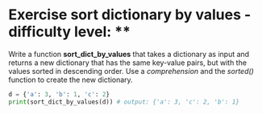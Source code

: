 # Exercise sort dictionary by values - difficulty level: **

Write a function **sort_dict_by_values** that takes a dictionary as input and returns a new dictionary that has the same key-value pairs, but with the values sorted in descending order. Use a *comprehension* and the *sorted()* function to create the new dictionary.

```python
d = {'a': 3, 'b': 1, 'c': 2}
print(sort_dict_by_values(d)) # output: {'a': 3, 'c': 2, 'b': 1}
```




